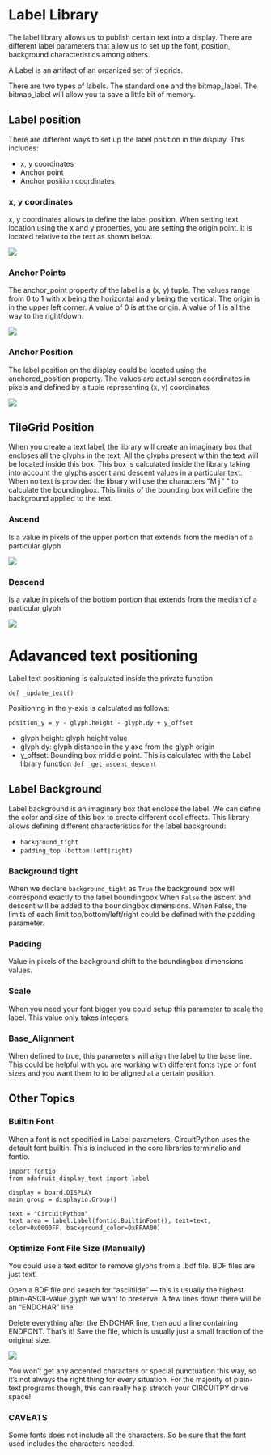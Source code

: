 # Label Library

The label library allows us to publish certain 
text into a display. There are different label 
parameters that allow us to set up the font, 
position, background characteristics among others.

A Label is an artifact of an organized set of 
tilegrids.

There are two types of labels. The standard one
and the bitmap_label. The bitmap_label will allow you ta save
a little bit of memory.

## Label position

There are different ways to set up the label 
position in the display. This includes:
- x, y coordinates
- Anchor point
- Anchor position coordinates


### x, y coordinates

x, y  coordinates allows to define the label 
position. When setting text location using 
the x and y properties, you are setting the 
origin point. It is located relative to the 
text as shown below.


![](https://cdn-learn.adafruit.com/assets/assets/000/075/027/original/circuitpython_text_origin.png?1556377258)


### Anchor Points
The anchor_point property of the 
label is a (x, y) tuple. The values 
range from 0 to 1 with x being the horizontal 
and y being the vertical. The origin is in 
the upper left corner. A value of 0 is at 
the origin. A value of 1 is all the way to 
the right/down.

![](https://cdn-learn.adafruit.com/assets/assets/000/088/115/original/adabox_text_bound.png?1580936146)


### Anchor Position
The label position on the display could be 
located using the anchored_position property. 
The values are actual screen coordinates 
in pixels and defined by a tuple 
representing (x, y) coordinates

![](https://cdn-learn.adafruit.com/assets/assets/000/088/116/original/adabox_heart_labels.png?1580936428)

 

## TileGrid Position
When you create a text label, the library 
will create an imaginary box that encloses 
all the glyphs in the text. All the glyphs 
present within the text will be located inside 
this box.
This box is calculated inside the library 
taking into account the glyphs ascent and 
descent values in a particular text.
When no text is provided the library will use
the characters "M j ' " to calculate the 
boundingbox. This limits of the bounding box will 
define the background applied to the text.


### Ascend
Is a value in pixels of the upper portion 
that extends from the median of a particular 
glyph

![](https://upload.wikimedia.org/wikipedia/commons/e/e3/Typographic_ascenders.png)


### Descend
Is a value in pixels of the bottom portion 
that extends from the median of a particular 
glyph

![](https://upload.wikimedia.org/wikipedia/commons/6/6f/Descender.png)


# Adavanced text positioning
Label text positioning is calculated inside 
the private function

```def _update_text()```

Positioning in the y-axis is calculated as 
follows:

```position_y = y - glyph.height - glyph.dy + y_offset```

* glyph.height: glyph height value
* glyph.dy: glyph distance in the y axe from 
  the glyph origin
* y_offset: Bounding box middle point. This is 
calculated with the Label library function ```def _get_ascent_descent```

## Label Background
Label background is an imaginary box that enclose
the label. We can define the color and size of this box
to create different cool effects.
This library allows defining different characteristics
for the label background:
* ```background_tight```
* ```padding_top (bottom|left|right)```

### Background tight
When we declare ```background_tight``` as ```True```
 the background box will correspond exactly to the label boundingbox
When ```False``` the ascent and descent will be added to 
the boundingbox dimensions. When False, the limits of each limit 
top/bottom/left/right
could be defined with the padding parameter.

### Padding
Value in pixels of the background shift to the boundingbox
dimensions values.

### Scale
When you need your font bigger you could setup this parameter to scale
the label. This value only takes integers.

### Base_Alignment
When defined to true, this parameters will align the label
to the base line. This could be helpful with you are working with
different fonts type or font sizes and you want them to to be aligned at
a certain position.

## Other Topics
### Builtin Font
When a font is not specified in Label parameters,
CircuitPython uses the default font builtin. This
is included in the core libraries terminalio and fontio. 

    import fontio
    from adafruit_display_text import label
    
    display = board.DISPLAY
    main_group = displayio.Group()
    
    text = "CircuitPython"
    text_area = label.Label(fontio.BuiltinFont(), text=text, color=0x0000FF, background_color=0xFFAA00)

### Optimize Font File Size (Manually)
You could use a text editor to remove glyphs 
from a .bdf file. BDF files are just text!

Open a BDF file and search for “asciitilde” — 
this is usually the highest plain-ASCII-value 
glyph we want to preserve. A few lines down 
there will be an “ENDCHAR” line.

Delete everything after the ENDCHAR line, then 
add a line containing ENDFONT. That’s it! Save 
the file, which is usually just a small fraction
of the original size.

![](https://cdn-learn.adafruit.com/assets/assets/000/097/160/original/circuitpython_fontforge-edit.png?1605820922)

You won’t get any accented characters or special
punctuation this way, so it’s not always the 
right thing for every situation. For the 
majority of plain-text programs though, this 
can really help stretch your CIRCUITPY drive 
space!

### CAVEATS
Some fonts does not include all the characters. So be sure
that the font used includes the characters needed.